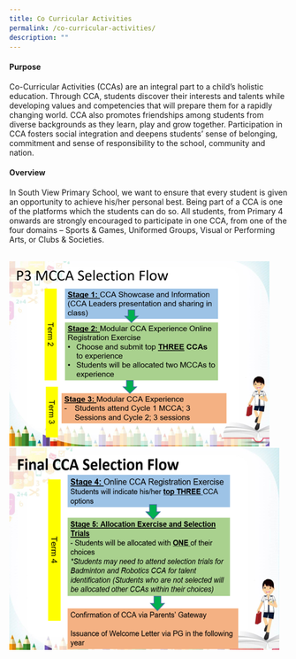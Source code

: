 ```yaml
---
title: Co Curricular Activities
permalink: /co-curricular-activities/
description: ""
---
```

<h4><strong>Purpose</strong></h4>
<p>Co-Curricular Activities (CCAs) are an integral part to a child’s holistic education. Through CCA, students discover their interests and talents while developing values and competencies that will prepare them for a rapidly changing world. CCA also promotes friendships among students from diverse backgrounds as they learn, play and grow together. Participation in CCA fosters social integration and deepens students’ sense of belonging, commitment and sense of responsibility to the school, community and nation.</p>
<h4><strong>Overview</strong></h4>
<p>In South View Primary School, we want to ensure that every student is given an opportunity to achieve his/her personal best. Being part of a CCA is one of the platforms which the students can do so. All students, from Primary 4 onwards are strongly encouraged to participate in one CCA, from one of the four domains – Sports &amp; Games, Uniformed Groups, Visual or Performing Arts, or Clubs &amp; Societies.</p><br>
<img src="/images/cca mainpage 1.png"><br>
<img src="/images/cca mainpage 2.png">